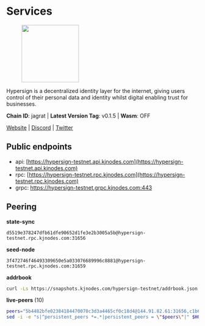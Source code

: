# Services

<figure><img src="https://raw.githubusercontent.com/kj89/testnet_manuals/main/pingpub/logos/hypersign.png" width="150" alt=""><figcaption></figcaption></figure>

Hypersign is a decentralized identity layer for the internet, giving  users control of their personal data and identity whilst digital  enabling trust for businesses.

**Chain ID**: jagrat | **Latest Version Tag**: v0.1.5 | **Wasm**: OFF

[Website](https://hypersign.id) | [Discord](https://discord.gg/DmuUjMrHVw) | [Twitter](https://twitter.com/hypersignchain)


## Public endpoints

* api: [https://hypersign-testnet.api.kjnodes.com](https://hypersign-testnet.api.kjnodes.com)
* rpc: [https://hypersign-testnet.rpc.kjnodes.com](https://hypersign-testnet.rpc.kjnodes.com)
* grpc: https://hypersign-testnet.grpc.kjnodes.com:443

## Peering

**state-sync**

```text
d5519e378247dfb61dfe90652d1fe3e2b3005a5b@hypersign-testnet.rpc.kjnodes.com:31656
```

**seed-node**

```text
3f472746f46493309650e5a033076689996c8881@hypersign-testnet.rpc.kjnodes.com:31659
```

**addrbook**
```bash
curl -Ls https://snapshots.kjnodes.com/hypersign-testnet/addrbook.json > $HOME/.hid-node/config/addrbook.json
```

**live-peers** (10)
```bash
peers="5b4482bfe02384184470070c3d3a4465cf0c18d4@144.91.82.61:31656,c1b6d86f46eab9d0aa2e4399cddb9cf05d13621a@65.108.206.118:60556,1380864bb38481fef4b2358026a5ed53fc027679@95.214.52.206:26656,ce6686036f6554deb0490103dcc201172e7c3f2f@81.0.220.131:26656,610843eda2f0388cb8e75917e8c1f63350bd3bd1@154.26.131.130:16656,1e3f0aeb6f2a2017b122af2461a75c9695790954@65.108.233.109:10956,ac25bdc230944cc20f03913a8dae881c9b5f9c18@3.239.45.125:26656,d7c9b9a3c3a6c5f4ccdfb37a8358755b277271c1@3.110.226.164:26656,f1e8d741d7437d62c15337e5f7475e139119cf8b@65.108.229.233:31656,3990d5a402ca8f9e53441b02e22f4558c5c85fc5@65.108.44.149:27756"
sed -i -e "s|^persistent_peers *=.*|persistent_peers = \"$peers\"|" $HOME/.hid-node/config/config.toml
```
